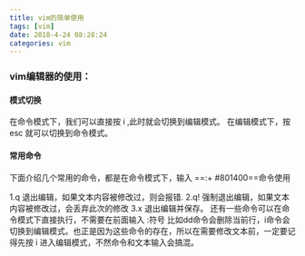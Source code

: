```yaml
---
title: vim的简单使用
tags: [vim]
date: 2018-4-24 08:28:24
categories: vim
---
```

### vim编辑器的使用：
#### 模式切换
在命令模式下，我们可以直接按 i ,此时就会切换到编辑模式。
在编辑模式下，按 esc 就可以切换到命令模式。
#### 常用命令
下面介绍几个常用的命令，都是在命令模式下，输入 ==:+ #801400==命令使用
<!--more-->
1.q 退出编辑，如果文本内容被修改过，则会报错.
2.q! 强制退出编辑，如果文本内容被修改过，会丢弃此次的修改
3.x 退出编辑并保存。
还有一些命令可以在命令模式下直接执行，不需要在前面输入 :符号
比如dd命令会删除当前行，i命令会切换到编辑模式。也正是因为这些命令的存在，所以在需要修改文本前，一定要记得先按 i 进入编辑模式，不然命令和文本输入会搞混。

